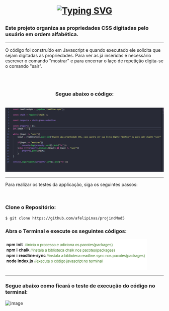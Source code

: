 
<h1 align="center">

[![Typing SVG](https://readme-typing-svg.herokuapp.com?font=Hind&weight=500&size=31&pause=3000&color=F79849&width=435&lines=Projeto+Individual+M%C3%B3dulo+5)](https://git.io/typing-svg)

</h1>

<h3>Este projeto organiza as propriedades CSS digitadas pelo usuário em ordem alfabética.</h3>
<hr>
<p>O código foi construído em Javascript e quando executado ele solicita que sejam digitadas as propriedades. Para ver as já inseridas é necessário escrever o comando "mostrar" e para encerrar o laço de repetição digita-se o comando "sair".</p>
<br><br>
<h3 align="center"> Segue abaixo o código:</h3>
<br>

<img width="900px" src="./images/linhacodigo1.PNG">

<hr>

<p>Para realizar os testes da applicação, siga os seguintes passos:</p>
<br>
<h3>Clone o Repositório:</h3>

 ```bash
$ git clone https://github.com/afelipinas/projindMod5
 ```

<h3>Abra o Terminal e execute os seguintes códigos:</h3>

<img width="450px" src="./images/comandos.PNG">

<hr>
<h3>Segue abaixo como ficará o teste de execução do código no terminal:</h3>

![image](https://raw.githubusercontent.com/afelipinas/myimages/main/execu%C3%A7%C3%A3o.PNG?token=GHSAT0AAAAAAB64JMABDAUC64V2FJC6FKBMY7OPBZQ)
